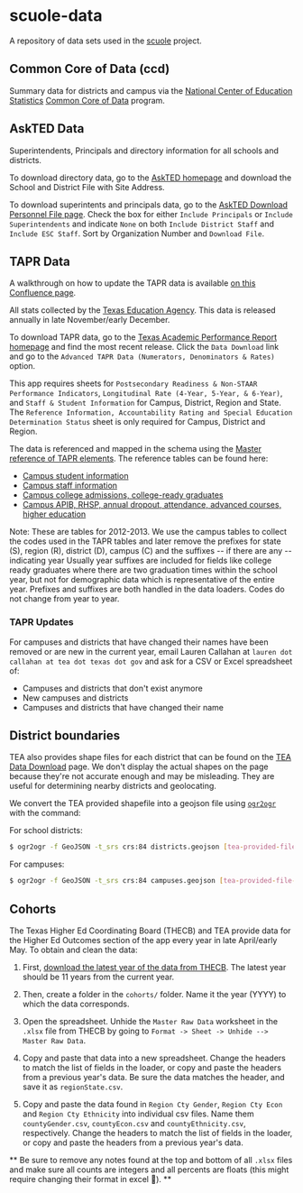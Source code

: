 # scuole-data

A repository of data sets used in the [scuole](https://github.com/texastribune/scuole) project.

## Common Core of Data (ccd)

Summary data for districts and campus via the [National Center of Education Statistics](https://nces.ed.gov/) [Common Core of Data](https://nces.ed.gov/ccd/ccddata.asp) program.

## AskTED Data

Superintendents, Principals and directory information for all schools and districts.

To download directory data, go to the [AskTED homepage](http://mansfield.tea.state.tx.us/TEA.AskTED.Web/Forms/Home.aspx) and download the School and District File with Site Address.

To download superintents and principals data, go to the [AskTED Download Personnel File page](http://mansfield.tea.state.tx.us/TEA.AskTED.Web/Forms/DownloadFile2.aspx). Check the box for either `Include Principals` or `Include Superintendents` and indicate `None` on both `Include District Staff` and `Include ESC Staff`. Sort by Organization Number and `Download File`.

## TAPR Data

A walkthrough on how to update the TAPR data is available [on this Confluence page](https://wiki.texastribune.org/pages/viewpage.action?pageId=12420757).

All stats collected by the [Texas Education Agency](http://tea.texas.gov/). This data is released annually in late November/early December.

To download TAPR data, go to the [Texas Academic Performance Report homepage](https://rptsvr1.tea.texas.gov/perfreport/tapr/) and find the most recent release. Click the `Data Download` link and go to the `Advanced TAPR Data (Numerators, Denominators & Rates)` option.

This app requires sheets for `Postsecondary Readiness & Non-STAAR Performance Indicators`, `Longitudinal Rate (4-Year, 5-Year, & 6-Year)`, and `Staff & Student Information` for Campus, District, Region and State. The `Reference Information, Accountability Rating and Special Education Determination Status` sheet is only required for Campus, District and Region.

The data is referenced and mapped in the schema using the [Master reference of TAPR elements](http://ritter.tea.state.tx.us/perfreport/tapr/2013/download/taprref.html). The reference tables can be found here:

- [Campus student information](http://ritter.tea.state.tx.us/perfreport/tapr/2013/download/cstud.html)
- [Campus staff information](http://ritter.tea.state.tx.us/perfreport/tapr/2013/download/cstaff.html)
- [Campus college admissions, college-ready graduates](http://ritter.tea.state.tx.us/perfreport/tapr/2013/download/ccad.html)
- [Campus APIB, RHSP, annual dropout, attendance, advanced courses, higher education](http://ritter.tea.state.tx.us/perfreport/tapr/2013/download/cothr.html)

Note: These are tables for 2012-2013. We use the campus tables to collect the codes used in the TAPR tables and later remove the prefixes for state (S), region (R), district (D), campus (C) and the suffixes -- if there are any -- indicating year Usually year suffixes are included for fields like college ready graduates where there are two graduation times within the school year, but not for demographic data which is representative of the entire year. Prefixes and suffixes are both handled in the data loaders. Codes do not change from year to year.

### TAPR Updates

For campuses and districts that have changed their names have been removed or are new in the current year, email Lauren Callahan at `lauren dot callahan at tea dot texas dot gov` and ask for a CSV or Excel spreadsheet of:

- Campuses and districts that don't exist anymore
- New campuses and districts
- Campuses and districts that have changed their name

## District boundaries

TEA also provides shape files for each district that can be found on the [TEA Data Download](http://tea.texas.gov/Texas_Schools/General_Information/School_District_Locator/School_District_Locator/) page. We don't display the actual shapes on the page because they're not accurate enough and may be misleading. They are useful for determining nearby districts and geolocating.

We convert the TEA provided shapefile into a geojson file using [`ogr2ogr`](http://www.gdal.org/ogr2ogr.html) with the command:

For school districts:

```sh
$ ogr2ogr -f GeoJSON -t_srs crs:84 districts.geojson [tea-provided-file-name].shp
```

For campuses:

```sh
$ ogr2ogr -f GeoJSON -t_srs crs:84 campuses.geojson [tea-provided-file-name].shp
```

## Cohorts

The Texas Higher Ed Coordinating Board (THECB) and TEA provide data for the Higher Ed Outcomes section of the app every year in late April/early May. To obtain and clean the data:

1) First, [download the latest year of the data from THECB](http://www.txhighereddata.org/index.cfm?objectId=F2CBE4A0-C90B-11E5-8D610050560100A9). The latest year should be 11 years from the current year.

2) Then, create a folder in the `cohorts/` folder. Name it the year (YYYY) to which the data corresponds. 

3) Open the spreadsheet. Unhide the `Master Raw Data` worksheet in the `.xlsx` file from THECB by going to `Format -> Sheet -> Unhide --> Master Raw Data`. 

4) Copy and paste that data into a new spreadsheet. Change the headers to match the list of fields in the loader, or copy and paste the headers from a previous year's data. Be sure the data matches the header, and save it as `regionState.csv`.

5) Copy and paste the data found in `Region Cty Gender`, `Region Cty Econ` and `Region Cty Ethnicity` into individual csv files. Name them `countyGender.csv`, `countyEcon.csv` and `countyEthnicity.csv`, respectively. Change the headers to match the list of fields in the loader, or copy and paste the headers from a previous year's data.

** Be sure to remove any notes found at the top and bottom of all `.xlsx` files and make sure all counts are integers and all percents are floats (this might require changing their format in excel 😬). **
